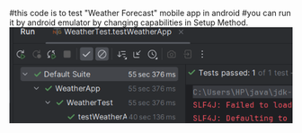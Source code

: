 #this code is to test "Weather Forecast" mobile app in android
#you can run it by android emulator by changing capabilities in Setup Method.
![img.png](RunResults.png)